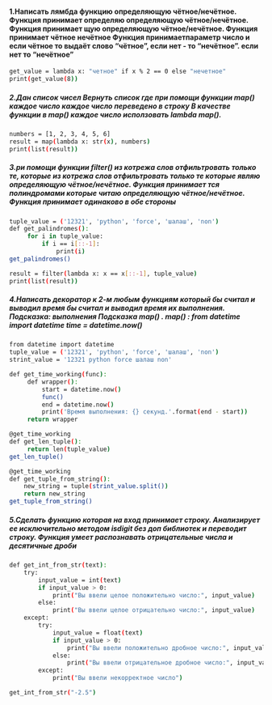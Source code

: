 #### 1.Написать лямбда функцию определяющую чётное/нечётное. Функция принимает определяю определяющую чётное/нечётное. Функция принимает щую определяющую чётное/нечётное. Функция принимает чётное нечётное Функция принимаетпараметр число и если чётное то выдаёт слово “чётное”, если нет - то “нечётное”. если нет то “нечётное”

```sh
get_value = lambda x: "четное" if x % 2 == 0 else "нечетное"
print(get_value(8))
```

##### 2.Дан список чисел Вернуть список где при помощи функции map() каждое число каждое число переведено в строку В качестве функции в map() каждое число исползовать lambda map().

```sh
numbers = [1, 2, 3, 4, 5, 6]
result = map(lambda x: str(x), numbers)
print(list(result))
```

##### 3.ри помощи функции filter() из котрежа слов отфильтровать только те, которые из котрежа слов отфильтровать только те которые являю определяющую чётное/нечётное. Функция принимает тся полиндромами которые читаю определяющую чётное/нечётное. Функция принимает одинаково в обе стороны 
```sh
tuple_value = ('12321', 'python', 'force', 'шалаш', 'non')
def get_palindromes():
     for i in tuple_value:
         if i == i[::-1]:
             print(i)
get_palindromes()

result = filter(lambda x: x == x[::-1], tuple_value)
print(list(result))
```

##### 4.Написать декоратор к 2-м любым функциям который бы считал и выводил время бы считал и выводил время их выполнения. Подсказка: выполнения Подсказка map() . map() : from datetime import datetime time = datetime.now()

```sh
from datetime import datetime
tuple_value = ('12321', 'python', 'force', 'шалаш', 'non')
strint_value = '12321 python force шалаш non'

def get_time_working(func):
     def wrapper():
         start = datetime.now()
         func()
         end = datetime.now()
         print('Время выполнения: {} секунд.'.format(end - start))
     return wrapper

@get_time_working
def get_len_tuple():
     return len(tuple_value)
get_len_tuple()

@get_time_working
def get_tuple_from_string():
    new_string = tuple(strint_value.split())
    return new_string
get_tuple_from_string()
```

##### 5.Сделать функцию которая на вход принимает строку. Анализирует ее исключительно методом isdigit без доп библиотек и переводит строку. Функция умеет распознавать отрицательные числа и десятичные дроби 

```sh
def get_int_from_str(text):
    try:
        input_value = int(text)
        if input_value > 0:
            print("Вы ввели целое положительно число:", input_value)
        else:
            print("Вы ввели целое отрицательно число:", input_value)
    except:
        try:
            input_value = float(text)
            if input_value > 0:
                print("Вы ввели положительно дробное число:", input_value)
            else:
                print("Вы ввели отрицательное дробное число:", input_value)
        except:
            print("Вы ввели некорректное число")

get_int_from_str("-2.5")
```
